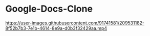 # Google-Docs-Clone



https://user-images.githubusercontent.com/91741581/209531182-8f52b7b3-7e1b-4614-8e9a-d0b3f32429aa.mp4

